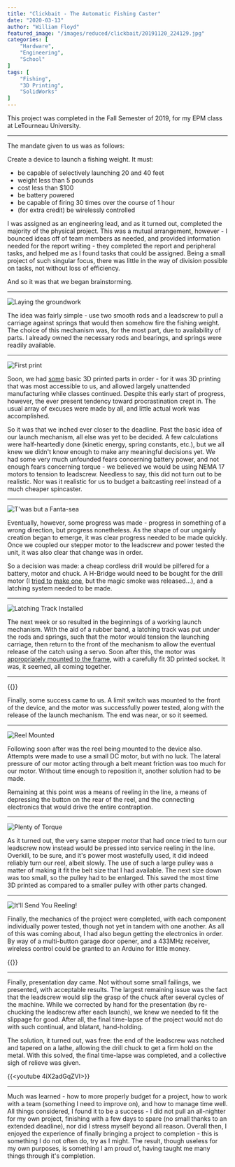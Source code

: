 ```yaml
---
title: "Clickbait - The Automatic Fishing Caster"
date: "2020-03-13"
author: "William Floyd"
featured_image: "/images/reduced/clickbait/20191120_224129.jpg"
categories: [
    "Hardware",
    "Engineering",
    "School"
]
tags: [
    "Fishing",
    "3D Printing",
    "SolidWorks"
]
---
```


This project was completed in the Fall Semester of 2019, for my EPM class at LeTourneau University.

***

The mandate given to us was as follows:

Create a device to launch a fishing weight. It must:

* be capable of selectively launching 20 and 40 feet
* weight less than 5 pounds
* cost less than $100
* be battery powered
* be capable of firing 30 times over the course of 1 hour
* (for extra credit) be wirelessly controlled

I was assigned as an engineering lead, and as it turned out, completed the majority of the physical project.
This was a mutual arrangement, however - I bounced ideas off of team members as needed, and provided information needed for the report writing - they completed the report and peripheral tasks, and helped me as I found tasks that could be assigned.
Being a small project of such singular focus, there was little in the way of division possible on tasks, not without loss of efficiency.

And so it was that we began brainstorming.

***

![Laying the groundwork](/images/reduced/clickbait/20190919_143530.jpg)

The idea was fairly simple - use two smooth rods and a leadscrew to pull a carriage against springs that would then somehow fire the fishing weight.
The choice of this mechanism was, for the most part, due to availability of parts.
I already owned the necessary rods and bearings, and springs were readily available.

***

![First print](/images/reduced/clickbait/20190919_224711.jpg)

Soon, we had [some](/images/reduced/clickbait/20190919_213947.jpg) basic 3D printed parts in order - for it was 3D printing that was most accessible to us, and allowed largely unattended manufacturing while classes continued.
Despite this early start of progress, however, the ever present tendency toward procrastination crept in.
The usual array of excuses were made by all, and little actual work was accomplished.

So it was that we inched ever closer to the deadline.
Past the basic idea of our launch mechanism, all else was yet to be decided.
A few calculations were half-heartedly done (kinetic energy, spring constants, etc.), but we all knew we didn't know enough to make any meaningful decisions yet.
We had some very much unfounded fears concerning battery power, and not enough fears concerning torque - we believed we would be using NEMA 17 motors to tension to leadscrew.
Needless to say, this did not turn out to be realistic.
Nor was it realistic for us to budget a baitcasting reel instead of a much cheaper spincaster.

***

![T'was but a Fanta-sea](/images/reduced/clickbait/20191010_152148.jpg)

Eventually, however, some progress was made - progress in something of a wrong direction, but progress nonetheless.
As the shape of our ungainly creation began to emerge, it was clear progress needed to be made quickly.
Once we coupled our stepper motor to the leadscrew and power tested the unit, it was also clear that change was in order.

So a decision was made: a cheap cordless drill would be pilfered for a battery, motor and chuck.
A H-Bridge would need to be bought for the drill motor (I [tried to](/images/reduced/clickbait/20191025_194859.jpg) [make one](/images/reduced/clickbait/20191102_144426.jpg), but the magic smoke was released...), and a latching system needed to be made.

***

![Latching Track Installed](/images/reduced/clickbait/20191110_014623.jpg)

The next week or so resulted in the beginnings of a working launch mechanism.
With the aid of a rubber band, a latching track was put under the rods and springs, such that the motor would tension the launching carriage, then return to the front of the mechanism to allow the eventual release of the catch using a servo.
Soon after this, the motor was [appropriately mounted to the frame](/images/reduced/clickbait/20191110_072012.jpg), with a carefully fit 3D printed socket.
It was, it seemed, all coming together.

***

{{<youtube PWh-TsoAOK4>}}

Finally, some success came to us.
A limit switch was mounted to the front of the device, and the motor was successfully power tested, along with the release of the launch mechanism.
The end was near, or so it seemed.

***

![Reel Mounted](/images/reduced/clickbait/20191115_090125.jpg)

Following soon after was the reel being mounted to the device also.
Attempts were made to use a small DC motor, but with no luck.
The lateral pressure of our motor acting through a belt meant friction was too much for our motor.
Without time enough to reposition it, another solution had to be made.

Remaining at this point was a means of reeling in the line, a means of depressing the button on the rear of the reel, and the connecting electronics that would drive the entire contraption.

***

![Plenty of Torque](/images/reduced/clickbait/20191118_032416.jpg)

As it turned out, the very same stepper motor that had once tried to turn our leadscrew now instead would be pressed into service reeling in the line.
Overkill, to be sure, and it's power most wastefully used, it did indeed reliably turn our reel, albeit slowly.
The use of such a large pulley was a matter of making it fit the belt size that I had available.
The next size down was too small, so the pulley had to be enlarged.
This saved the most time 3D printed as compared to a smaller pulley with other parts changed.

***

![It'll Send You Reeling!](/images/reduced/clickbait/20191120_224129.jpg)

Finally, the mechanics of the project were completed, with each component individually power tested, though not yet in tandem with one another.
As all of this was coming about, I had also begun getting the electronics in order.
By way of a multi-button garage door opener, and a 433MHz receiver, wireless control could be granted to an Arduino for little money.

{{<youtube TPhMx11LOok>}}

***

Finally, presentation day came.
Not without some small failings, we presented, with acceptable results.
The largest remaining issue was the fact that the leadscrew would slip the grasp of the chuck after several cycles of the machine.
While we corrected by hand for the presentation (by re-chucking the leadscrew after each launch), we knew we needed to fit the slippage for good.
After all, the final time-lapse of the project would not do with such continual, and blatant, hand-holding.

The solution, it turned out, was free: the end of the leadscrew was notched and tapered on a lathe, allowing the drill chuck to get a firm hold on the metal.
With this solved, the final time-lapse was completed, and a collective sigh of relieve was given.

{{<youtube 4iX2adGqZVI>}}

***

Much was learned - how to more properly budget for a project, how to work with a team (something I need to improve on), and how to manage time well.
All things considered, I found it to be a success - I did not pull an all-nighter for my own project, finishing with a few days to spare (no small thanks to an extended deadline), nor did I stress myself beyond all reason.
Overall then, I enjoyed the experience of finally bringing a project to completion - this is something I do not often do, try as I might.
The result, though useless for my own purposes, is something I am proud of, having taught me many things through it's completion.